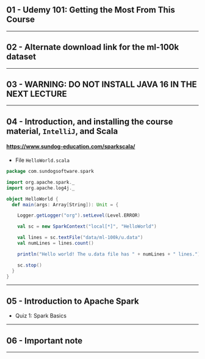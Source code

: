 ## 01 - Udemy 101: Getting the Most From This Course

***

## 02 - Alternate download link for the ml-100k dataset

***

## 03 - WARNING: DO NOT INSTALL JAVA 16 IN THE NEXT LECTURE

***

## 04 - Introduction, and installing the course material, `IntelliJ`, and Scala
#### https://www.sundog-education.com/sparkscala/
* File `HelloWorld.scala`
```scala
package com.sundogsoftware.spark

import org.apache.spark._
import org.apache.log4j._

object HelloWorld {
  def main(args: Array[String]): Unit = {

    Logger.getLogger("org").setLevel(Level.ERROR)

    val sc = new SparkContext("local[*]", "HelloWorld")

    val lines = sc.textFile("data/ml-100k/u.data")
    val numLines = lines.count()

    println("Hello world! The u.data file has " + numLines + " lines.")

    sc.stop()
  }
}
```

***

## 05 - Introduction to Apache Spark
* Quiz 1: Spark Basics

***

## 06 - Important note

***

